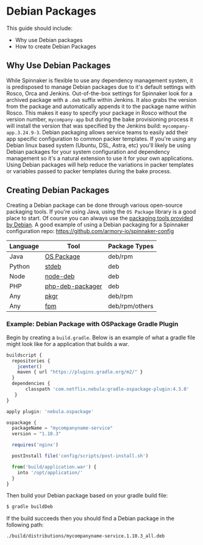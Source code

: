 # Debian Packages

This guide should include:

- Why use Debian packages
- How to create Debian Packages

## Why Use Debian Packages

While Spinnaker is flexible to use any dependency management system, it is predisposed to manage Debian packages due to it's default settings with Rosco, Orca and Jenkins.  Out-of-the-box settings for Spinnaker look for a archived package with a `.deb` suffix within Jenkins.  It also grabs the version from the package and automatically appends it to the package name within Rosco.  This makes it easy to specify your package in Rosco without the version number, `mycompany-app` but during the bake provisioning process it will install the version that was specified by the Jenkins build: `mycompany-app.3.24.9-3`.  Debian packaging allows service teams to easily add their app specific configuration to common packer templates.  If you're using any Debian linux based system (Ubuntu, DSL, Astra, etc) you'll likely be using Debian packages for your system configuration and dependency management so it's a natural extension to use it for your own applications.  Using Debian packages will help reduce the variations in packer templates or variables passed to packer templates during the bake process.

## Creating Debian Packages

Creating a Debian package can be done through various open-source packaging tools.  If you're using Java, using the `OS Package` library is a good place to start.  Of course you can always use the [packaging tools provided by Debian](https://www.debian.org/doc/manuals/maint-guide/build.en.html).  A good example of using a Debian packaging for a Spinnaker configuration repo: https://github.com/armory-io/spinnaker-config

| Language | Tool | Package Types |
|---|---|---|
| Java    | [OS Package](https://github.com/nebula-plugins/gradle-ospackage-plugin)  | deb/rpm |
| Python  | [stdeb](https://pypi.python.org/pypi/stdeb/0.8.5) | deb |
| Node    | [node-deb](https://www.npmjs.com/package/node-deb) | deb |
| PHP     | [php-deb-packager](https://github.com/wdalmut/php-deb-packager) | deb |
| Any     | [pkgr](https://github.com/crohr/pkgr) | deb/rpm |
| Any     | [fpm](https://github.com/jordansissel/fpm/wiki) | deb/rpm/others |


### Example: Debian Package with OSPackage Gradle Plugin

Begin by creating a `build.gradle`.  Below is an example of what a gradle file might look like for a application that builds a war.

```javascript
buildscript {
  repositories {
    jcenter()
    maven { url "https://plugins.gradle.org/m2/" }
  }
  dependencies {
       classpath 'com.netflix.nebula:gradle-ospackage-plugin:4.3.0'
   }
}

apply plugin: 'nebula.ospackage'

ospackage {
  packageName = "mycompanyname-service"
  version = "1.10.3"

  requires('nginx')

  postInstall file('config/scripts/post-install.sh')

  from('build/application.war') {
    into '/opt/application/'
  }
}
```

Then build your Debian package based on your gradle build file:
```bash
$ gradle buildDeb
```

If the build succeeds then you should find a Debian package in the following path:

```
./build/distributions/mycompanyname-service.1.10.3_all.deb
```
